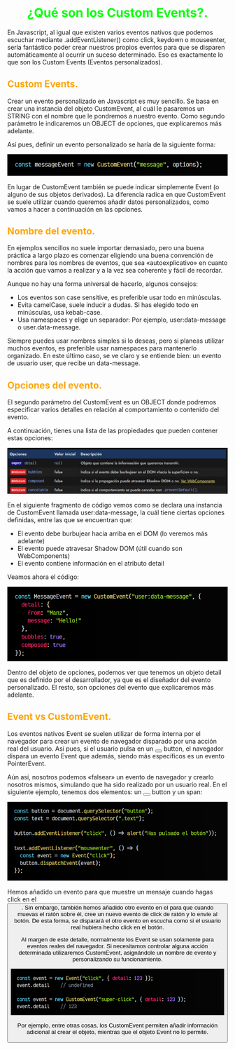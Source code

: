 # <span style="color:lime"><center>¿Qué son los Custom Events?.</center></span>

En Javascript, al igual que existen varios eventos nativos que podemos escuchar mediante .addEventListener() como click, keydown o mouseenter, sería fantástico poder crear nuestros propios eventos para que se disparen automáticamente al ocurrir un suceso determinado. Eso es exactamente lo que son los Custom Events (Eventos personalizados).


## <span style="color:orange">Custom Events.</span>
Crear un evento personalizado en Javascript es muy sencillo. Se basa en crear una instancia del objeto CustomEvent, al cuál le pasaremos un STRING con el nombre que le pondremos a nuestro evento. Como segundo parámetro le indicaremos un OBJECT de opciones, que explicaremos más adelante.

Así pues, definir un evento personalizado se haría de la siguiente forma:

![alt text](./imagenes-custom-events/image.png)

En lugar de CustomEvent también se puede indicar simplemente Event (o alguno de sus objetos derivados). La diferencia radica en que CustomEvent se suele utilizar cuando queremos añadir datos personalizados, como vamos a hacer a continuación en las opciones.

## <span style="color:orange">Nombre del evento.</span>
En ejemplos sencillos no suele importar demasiado, pero una buena práctica a largo plazo es comenzar eligiendo una buena convención de nombres para los nombres de eventos, que sea «autoexplicativo» en cuanto la acción que vamos a realizar y a la vez sea coherente y fácil de recordar.

Aunque no hay una forma universal de hacerlo, algunos consejos:

  -  Los eventos son case sensitive, es preferible usar todo en minúsculas.
  -  Evita camelCase, suele inducir a dudas. Si has elegido todo en minúsculas, usa kebab-case.
 -   Usa namespaces y elige un separador: Por ejemplo, user:data-message o user.data-message.

Siempre puedes usar nombres simples si lo deseas, pero si planeas utilizar muchos eventos, es preferible usar namespaces para mantenerlo organizado. En este último caso, se ve claro y se entiende bien: un evento de usuario user, que recibe un data-message.

## <span style="color:orange">Opciones del evento.</span>
El segundo parámetro del CustomEvent es un OBJECT donde podremos especificar varios detalles en relación al comportamiento o contenido del evento.

A continuación, tienes una lista de las propiedades que pueden contener estas opciones:

![alt text](./imagenes-custom-events/image-1.png)

En el siguiente fragmento de código vemos como se declara una instancia de CustomEvent llamada user:data-message, la cuál tiene ciertas opciones definidas, entre las que se encuentran que:

  -  El evento debe burbujear hacia arriba en el DOM (lo veremos más adelante)
  -  El evento puede atravesar Shadow DOM (útil cuando son WebComponents)
  -  El evento contiene información en el atributo detail

Veamos ahora el código:

![alt text](./imagenes-custom-events/image-2.png)

Dentro del objeto de opciones, podemos ver que tenemos un objeto detail que es definido por el desarrollador, ya que es el diseñador del evento personalizado. El resto, son opciones del evento que explicaremos más adelante.

## <span style="color:orange">Event vs CustomEvent.</span>
Los eventos nativos Event se suelen utilizar de forma interna por el navegador para crear un evento de navegador disparado por una acción real del usuario. Así pues, si el usuario pulsa en un <button></button> button, el navegador dispara un evento Event que además, siendo más específicos es un evento PointerEvent.

Aún así, nosotros podemos «falsear» un evento de navegador y crearlo nosotros mismos, simulando que ha sido realizado por un usuario real. En el siguiente ejemplo, tenemos dos elementos: un <button></button> button y un <span></span> span:

![alt text](./imagenes-custom-events/image-3.png)

Hemos añadido un evento para que muestre un mensaje cuando hagas click en el <button>. Sin embargo, también hemos añadido otro evento en el <span> para que cuando muevas el ratón sobre él, cree un nuevo evento de click de ratón y lo envíe al botón. De esta forma, se disparará el otro evento en escucha como si el usuario real hubiera hecho click en el botón.

Al margen de este detalle, normalmente los Event se usan solamente para eventos reales del navegador. Si necesitamos controlar alguna acción determinada utilizaremos CustomEvent, asignándole un nombre de evento y personalizando su funcionamiento.

![alt text](./imagenes-custom-events/image-4.png)

Por ejemplo, entre otras cosas, los CustomEvent permiten añadir información adicional al crear el objeto, mientras que el objeto Event no lo permite.